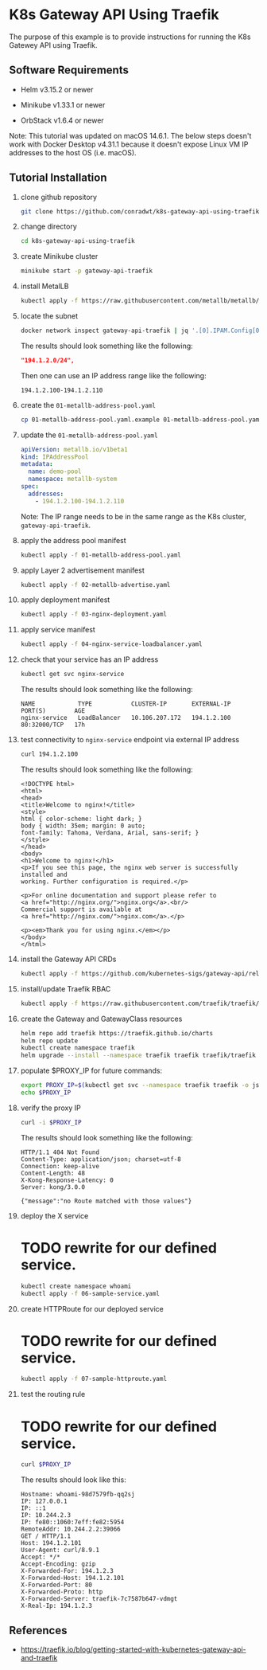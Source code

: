 # K8s Gateway API Using Traefik

The purpose of this example is to provide instructions for running the K8s Gatewey API using Traefik.

## Software Requirements

- Helm v3.15.2 or newer

- Minikube v1.33.1 or newer

- OrbStack v1.6.4 or newer

Note: This tutorial was updated on macOS 14.6.1. The below steps doesn't work with Docker Desktop v4.31.1
because it doesn't expose Linux VM IP addresses to the host OS (i.e. macOS).

## Tutorial Installation

1.  clone github repository

    ```zsh
    git clone https://github.com/conradwt/k8s-gateway-api-using-traefik.git
    ```

2.  change directory

    ```zsh
    cd k8s-gateway-api-using-traefik
    ```

3.  create Minikube cluster

    ```zsh
    minikube start -p gateway-api-traefik
    ```

4.  install MetalLB

    ```zsh
    kubectl apply -f https://raw.githubusercontent.com/metallb/metallb/v0.14.8/config/manifests/metallb-native.yaml
    ```

5.  locate the subnet

    ```zsh
    docker network inspect gateway-api-traefik | jq '.[0].IPAM.Config[0]["Subnet"]'
    ```

    The results should look something like the following:

    ```json
    "194.1.2.0/24",
    ```

    Then one can use an IP address range like the following:

    ```
    194.1.2.100-194.1.2.110
    ```

6.  create the `01-metallb-address-pool.yaml`

    ```zsh
    cp 01-metallb-address-pool.yaml.example 01-metallb-address-pool.yaml
    ```

7.  update the `01-metallb-address-pool.yaml`

    ```yaml
    apiVersion: metallb.io/v1beta1
    kind: IPAddressPool
    metadata:
      name: demo-pool
      namespace: metallb-system
    spec:
      addresses:
        - 194.1.2.100-194.1.2.110
    ```

    Note: The IP range needs to be in the same range as the K8s cluster, `gateway-api-traefik`.

8.  apply the address pool manifest

    ```zsh
    kubectl apply -f 01-metallb-address-pool.yaml
    ```

9.  apply Layer 2 advertisement manifest

    ```zsh
    kubectl apply -f 02-metallb-advertise.yaml
    ```

10. apply deployment manifest

    ```zsh
    kubectl apply -f 03-nginx-deployment.yaml
    ```

11. apply service manifest

    ```zsh
    kubectl apply -f 04-nginx-service-loadbalancer.yaml
    ```

12. check that your service has an IP address

    ```zsh
    kubectl get svc nginx-service
    ```

    The results should look something like the following:

    ```text
    NAME            TYPE           CLUSTER-IP       EXTERNAL-IP      PORT(S)        AGE
    nginx-service   LoadBalancer   10.106.207.172   194.1.2.100   80:32000/TCP   17h
    ```

13. test connectivity to `nginx-service` endpoint via external IP address

    ```zsh
    curl 194.1.2.100
    ```

    The results should look something like the following:

    ```text
    <!DOCTYPE html>
    <html>
    <head>
    <title>Welcome to nginx!</title>
    <style>
    html { color-scheme: light dark; }
    body { width: 35em; margin: 0 auto;
    font-family: Tahoma, Verdana, Arial, sans-serif; }
    </style>
    </head>
    <body>
    <h1>Welcome to nginx!</h1>
    <p>If you see this page, the nginx web server is successfully installed and
    working. Further configuration is required.</p>

    <p>For online documentation and support please refer to
    <a href="http://nginx.org/">nginx.org</a>.<br/>
    Commercial support is available at
    <a href="http://nginx.com/">nginx.com</a>.</p>

    <p><em>Thank you for using nginx.</em></p>
    </body>
    </html>
    ```

14. install the Gateway API CRDs

    ```zsh
    kubectl apply -f https://github.com/kubernetes-sigs/gateway-api/releases/download/v1.1.0/experimental-install.yaml
    ```

15. install/update Traefik RBAC

    ```zsh
    kubectl apply -f https://raw.githubusercontent.com/traefik/traefik/v3.1/docs/content/reference/dynamic-configuration/kubernetes-gateway-rbac.yml
    ```

16. create the Gateway and GatewayClass resources

    ```zsh
    helm repo add traefik https://traefik.github.io/charts
    helm repo update
    kubectl create namespace traefik
    helm upgrade --install --namespace traefik traefik traefik/traefik -f 05-values.yaml
    ```

17. populate $PROXY_IP for future commands:

    ```zsh
    export PROXY_IP=$(kubectl get svc --namespace traefik traefik -o jsonpath='{.status.loadBalancer.ingress[0].ip}')
    echo $PROXY_IP
    ```

18. verify the proxy IP

    ```zsh
    curl -i $PROXY_IP
    ```

    The results should look something like the following:

    ```text
    HTTP/1.1 404 Not Found
    Content-Type: application/json; charset=utf-8
    Connection: keep-alive
    Content-Length: 48
    X-Kong-Response-Latency: 0
    Server: kong/3.0.0

    {"message":"no Route matched with those values"}
    ```

19. deploy the X service

    # TODO rewrite for our defined service.

    ```zsh
    kubectl create namespace whoami
    kubectl apply -f 06-sample-service.yaml
    ```

20. create HTTPRoute for our deployed service

    # TODO rewrite for our defined service.

    ```zsh
    kubectl apply -f 07-sample-httproute.yaml
    ```

21. test the routing rule

    # TODO rewrite for our defined service.

    ```zsh
    curl $PROXY_IP
    ```

    The results should look like this:

    ```text
    Hostname: whoami-98d7579fb-qq2sj
    IP: 127.0.0.1
    IP: ::1
    IP: 10.244.2.3
    IP: fe80::1060:7eff:fe82:5954
    RemoteAddr: 10.244.2.2:39066
    GET / HTTP/1.1
    Host: 194.1.2.101
    User-Agent: curl/8.9.1
    Accept: */*
    Accept-Encoding: gzip
    X-Forwarded-For: 194.1.2.3
    X-Forwarded-Host: 194.1.2.101
    X-Forwarded-Port: 80
    X-Forwarded-Proto: http
    X-Forwarded-Server: traefik-7c7587b647-vdmgt
    X-Real-Ip: 194.1.2.3
    ```

## References

- https://traefik.io/blog/getting-started-with-kubernetes-gateway-api-and-traefik
